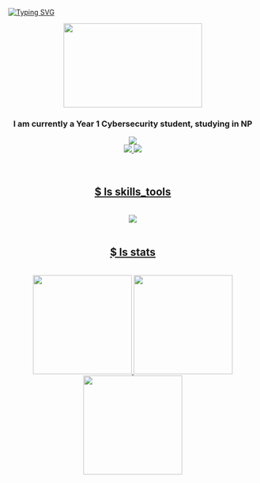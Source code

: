 [![Typing SVG](https://readme-typing-svg.demolab.com/?height=75&size=35&color=c1a9fc&duration=2750&lines=Hey+there!😉;I+am+Jun+Wei)](https://git.io/typing-svg)

<div align = "center">
  <img src="https://github.com/Tan-JunWei/Tan-JunWei/assets/154392299/fc88d3ee-d2ba-475b-8f4a-9c6bb814059b" width = "280" height = "170">
</div>

<h3 align = "center">I am currently a Year 1 Cybersecurity student, studying in NP</h3>

<div align="center">
  <img src="https://profile-counter.glitch.me/tan-junwei/count.svg">
</div>

<div align = "center">
  <a href="mailto:jwtan0402@gmail.com">
    <img src="https://img.shields.io/badge/Gmail-D14836?style=for-the-badge&logo=gmail&logoColor=white">
  </a>
  <a href="www.linkedin.com/in/jun-wei-tan-d324/">
    <img src ="https://img.shields.io/badge/LinkedIn-0077B5?style=for-the-badge&logo=linkedin&logoColor=white"
  </a>
</div>
</br></br>

<h2 align = "center">$ ls skills_tools</h2></br>

<div align="center">
  <a href="https://skillicons.dev">
    <img src="https://skillicons.dev/icons?i=py,js,html,css,vscode,kali,ubuntu,linux,powershell,git,github,notion,obsidian,figma,photoshop"
  </a>
</div></br>

<h2 align='center'>$ ls stats</h2></br>

<div align="center">
  <a href="https://github-readme-stats.vercel.app/api?username=tan-junwei&theme=react">
    <img height=200 src="https://github-readme-stats.vercel.app/api?username=tan-junwei&theme=react" />
  </a>
  <a href="https://github-readme-alpha-five.vercel.app/api/top-langs/?username=tan-junwei&layout=compact&theme=react">
    <img height=200 src="https://github-readme-alpha-five.vercel.app/api/top-langs/?username=tan-junwei&layout=compact&theme=react" />
  </a>
  <a href="https://github-readme-streak-stats.herokuapp.com/?user=Tan-JunWei&theme=react&hide_border=false">
    <img height = 200 src="https://github-readme-streak-stats.herokuapp.com/?user=Tan-JunWei&theme=react&hide_border=false"/>
  </a>
</div>

<!--
[![My GitHub stats](https://github-readme-stats.vercel.app/api?username=tan-junwei&theme=material-palenight)](https://github-readme-stats.vercel.app/api?username=tan-junwei&theme=react) 
[![My GitHub Language Stats](https://github-readme-alpha-five.vercel.app/api/top-langs/?username=tan-junwei&theme=material-palenight)](https://github-readme-alpha-five.vercel.app/api/top-langs/?username=tan-junwei)
![Tan-JunWei's Streak](https://github-readme-streak-stats.herokuapp.com/?user=Tan-JunWei&theme=react&hide_border=false)
-->
